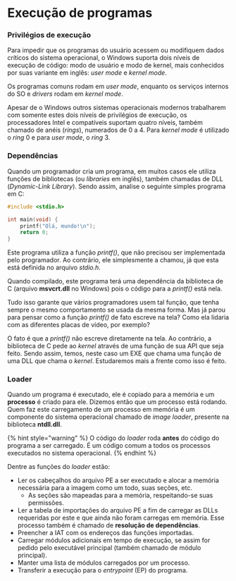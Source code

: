 # Execução de programas

### Privilégios de execução

Para impedir que os programas do usuário acessem ou modifiquem dados críticos do sistema operacional, o Windows suporta dois níveis de execução de código: modo de usuário e modo de kernel, mais conhecidos por suas variante em inglês: _user mode_ e _kernel mode_.

Os programas comuns rodam em _user mode_, enquanto os serviços internos do SO e _drivers_ rodam em _kernel mode_.

Apesar de o Windows outros sistemas operacionais modernos trabalharem com somente estes dois níveis de privilégios de execução, os processadores Intel e compatíveis suportam quatro níveis, também chamado de anéis \(_rings_\), numerados de 0 a 4. Para _kernel mode_ é utilizado o _ring_ 0 e para _user mode_, o _ring_ 3.

### Dependências

Quando um programador cria um programa, em muitos casos ele utiliza funções de bibliotecas \(ou _libraries_ em inglês\), também chamadas de DLL \(_Dynamic-Link Library_\). Sendo assim, analise o seguinte simples programa em C:

```c
#include <stdio.h>

int main(void) {
    printf("Olá, mundo!\n");
    return 0;
}
```

Este programa utiliza a função _printf\(\)_, que não precisou ser implementada pelo programador. Ao contrário, ele simplesmente a chamou, já que esta está definida no arquivo _stdio.h_.

Quando compilado, este programa terá uma dependência da biblioteca de C \(arquivo **msvcrt.dll** no Windows\) pois o código para a _printf\(\)_ está nela.

Tudo isso garante que vários programadores usem tal função, que tenha sempre o mesmo comportamento se usada da mesma forma. Mas já parou para pensar como a função _printf\(\)_ de fato escreve na tela? Como ela lidaria com as diferentes placas de vídeo, por exemplo?

O fato é que a _printf\(\)_ não escreve diretamente na tela. Ao contrário, a biblioteca de C pede ao _kernel_ através de uma função de sua API que seja feito. Sendo assim, temos, neste caso um EXE que chama uma função de uma DLL que chama o _kernel_. Estudaremos mais a frente como isso é feito.

### Loader

Quando um programa é executado, ele é copiado para a memória e um **processo** é criado para ele. Dizemos então que um processo está rodando. Quem faz este carregamento de um processo em memória é um componente do sistema operacional chamado de _image loader_, presente na biblioteca **ntdll.dll**.

{% hint style="warning" %}
O código do _loader_  roda **antes** do código do programa a ser carregado. É um código comum a todos os processos executados no sistema operacional.
{% endhint %}

Dentre as funções do _loader_ estão:

* Ler os cabeçalhos do arquivo PE a ser executado e alocar a memória necessária para a imagem como um todo, suas seções, etc.
  * As seções são mapeadas para a memória, respeitando-se suas permissões.
* Ler a tabela de importações do arquivo PE a fim de carregar as DLLs requeridas por este e que ainda não foram carregas em memória. Esse processo também é chamado de **resolução de dependências**.
* Preencher a IAT com os endereços das funções importadas.
* Carregar módulos adicionais em tempo de execução, se assim for pedido pelo executável principal \(também chamado de módulo principal\).
* Manter uma lista de módulos carregados por um processo.
* Transferir a execução para o _entrypoint_ \(EP\) do programa.

